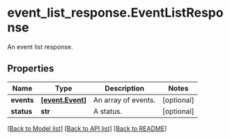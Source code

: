 # event_list_response.EventListResponse

An event list response.
## Properties
Name | Type | Description | Notes
------------ | ------------- | ------------- | -------------
**events** | [**[event.Event]**](Event.md) | An array of events. | [optional] 
**status** | **str** | A status. | [optional] 

[[Back to Model list]](../README.md#documentation-for-models) [[Back to API list]](../README.md#documentation-for-api-endpoints) [[Back to README]](../README.md)


